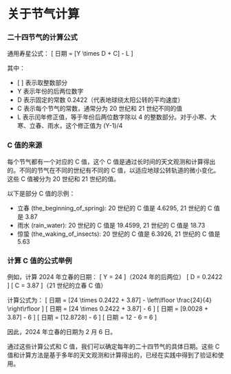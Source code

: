 # 关于节气计算

### 二十四节气的计算公式

通用寿星公式：
\[ 日期 = [Y \times D + C] - L \]

其中：

- \[ \] 表示取整数部分
- Y 表示年份的后两位数字
- D 表示固定的常数 0.2422（代表地球绕太阳公转的平均速度）
- C 表示每个节气的常数，通常分为 20 世纪和 21 世纪不同的值
- L 表示闰年修正值，等于年份后两位数字除以 4 的整数部分。对于小寒、大寒、立春、雨水，这个修正值为 (Y-1)/4

### C 值的来源

每个节气都有一个对应的 C 值，这个 C 值是通过长时间的天文观测和计算得出的。不同的节气在不同的世纪有不同的 C 值，以适应地球公转轨道的微小变化。这些 C 值被分为 20 世纪和 21 世纪的值。

以下是部分 C 值的示例：

- 立春 (the_beginning_of_spring): 20 世纪的 C 值是 4.6295, 21 世纪的 C 值是 3.87
- 雨水 (rain_water): 20 世纪的 C 值是 19.4599, 21 世纪的 C 值是 18.73
- 惊蛰 (the_waking_of_insects): 20 世纪的 C 值是 6.3926, 21 世纪的 C 值是 5.63

### 计算 C 值的公式举例

例如，计算 2024 年立春的日期：
\[ Y = 24 \]（2024 年的后两位）
\[ D = 0.2422 \]
\[ C = 3.87 \]（21 世纪的立春 C 值）

计算公式为：
\[ 日期 = [24 \times 0.2422 + 3.87] - \left\lfloor \frac{24}{4} \right\rfloor \]
\[ 日期 = [24 \times 0.2422 + 3.87] - 6 \]
\[ 日期 = [9.0028 + 3.87] - 6 \]
\[ 日期 = [12.8728] - 6 \]
\[ 日期 = 12 - 6 = 6 \]

因此，2024 年立春的日期为 2 月 6 日。

通过这些计算公式和 C 值，我们可以确定每年的二十四节气的具体日期。这些 C 值和计算方法是基于多年的天文观测和计算得出的，已经在实践中得到了验证和使用。
